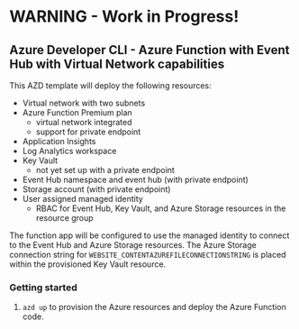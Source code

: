 # WARNING - Work in Progress!
## Azure Developer CLI - Azure Function with Event Hub with Virtual Network capabilities

This AZD template will deploy the following resources:
- Virtual network with two subnets
- Azure Function Premium plan
  - virtual network integrated
  - support for private endpoint
- Application Insights
- Log Analytics workspace
- Key Vault
  - not yet set up with a private endpoint
- Event Hub namespace and event hub (with private endpoint)
- Storage account (with private endpoint)
- User assigned managed identity
  - RBAC for Event Hub, Key Vault, and Azure Storage resources in the resource group

The function app will be configured to use the managed identity to connect to the Event Hub and Azure Storage resources.  The Azure Storage connection string for `WEBSITE_CONTENTAZUREFILECONNECTIONSTRING` is placed within the provisioned Key Vault resource.

### Getting started

1. `azd up` to provision the Azure resources and deploy the Azure Function code.

